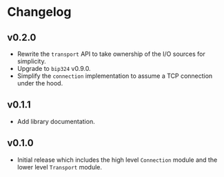 # Changelog

## v0.2.0

* Rewrite the `transport` API to take ownership of the I/O sources for simplicity.
* Upgrade to `bip324` v0.9.0.
* Simplify the `connection` implementation to assume a TCP connection under the hood.

## v0.1.1

* Add library documentation.

## v0.1.0

* Initial release which includes the high level `Connection` module and the lower level `Transport` module.
